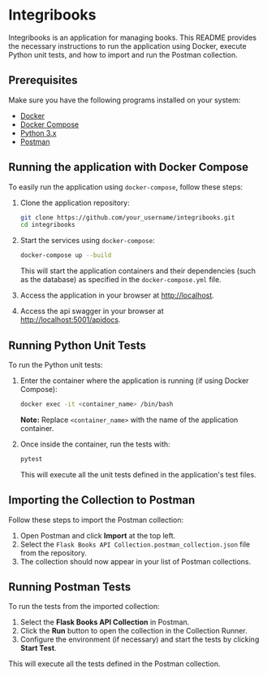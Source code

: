 # Integribooks

Integribooks is an application for managing books. This README provides the necessary instructions to run the application using Docker, execute Python unit tests, and how to import and run the Postman collection.

## Prerequisites

Make sure you have the following programs installed on your system:

- [Docker](https://docs.docker.com/get-docker/)
- [Docker Compose](https://docs.docker.com/compose/install/)
- [Python 3.x](https://www.python.org/downloads/)
- [Postman](https://www.postman.com/downloads/)

## Running the application with Docker Compose

To easily run the application using `docker-compose`, follow these steps:

1. Clone the application repository:

    ```bash
    git clone https://github.com/your_username/integribooks.git
    cd integribooks
    ```

2. Start the services using `docker-compose`:

    ```bash
    docker-compose up --build
    ```

    This will start the application containers and their dependencies (such as the database) as specified in the `docker-compose.yml` file.

3. Access the application in your browser at [http://localhost](http://localhost).

4. Access the api swagger in your browser at [http://localhost:5001/apidocs](http://localhost:5001/apidocs).

## Running Python Unit Tests

To run the Python unit tests:

1. Enter the container where the application is running (if using Docker Compose):

    ```bash
    docker exec -it <container_name> /bin/bash
    ```

    **Note:** Replace `<container_name>` with the name of the application container.

2. Once inside the container, run the tests with:

    ```bash
    pytest
    ```

    This will execute all the unit tests defined in the application's test files.

## Importing the Collection to Postman

Follow these steps to import the Postman collection:

1. Open Postman and click **Import** at the top left.
2. Select the `Flask Books API Collection.postman_collection.json` file from the repository.
3. The collection should now appear in your list of Postman collections.

## Running Postman Tests

To run the tests from the imported collection:

1. Select the **Flask Books API Collection** in Postman.
2. Click the **Run** button to open the collection in the Collection Runner.
3. Configure the environment (if necessary) and start the tests by clicking **Start Test**.

This will execute all the tests defined in the Postman collection.
